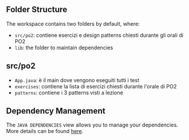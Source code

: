 ## Folder Structure

The workspace contains two folders by default, where:

- `src/po2`: contiene esercizi e design patterns chiesti durante gli orali di PO2
- `lib`: the folder to maintain dependencies

## src/po2

- `App.java`: è il main dove vengono eseguiti tutti i test
- `exercises`: contiene la lista di esercizi chiesti durante l'orale di PO2
- `patterns`: contiene i 3 patterns visti a lezione

## Dependency Management

The `JAVA DEPENDENCIES` view allows you to manage your dependencies. More details can be found [here](https://github.com/microsoft/vscode-java-pack/blob/master/release-notes/v0.9.0.md#work-with-jar-files-directly).

